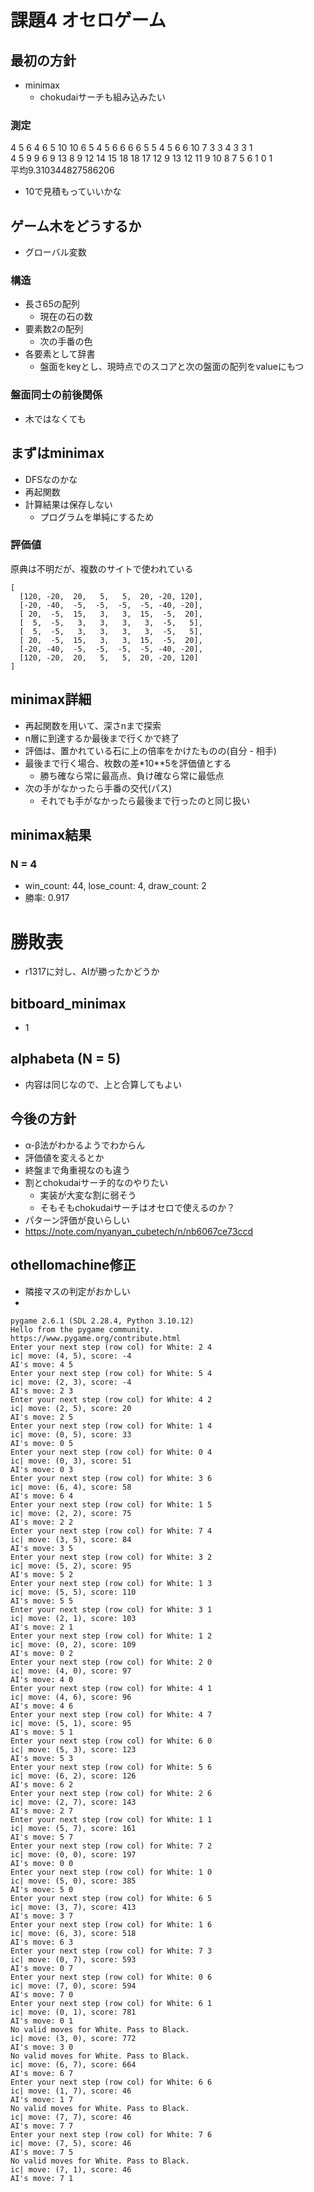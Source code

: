 # 課題4  オセロゲーム

## 最初の方針
- minimax
  - chokudaiサーチも組み込みたい

### 測定
4 5 6 4 6 5 10 10 6 5 4 5 6 6 6 6 5 5 4 5 6 6 10 7 3 3 4 3 3 1<br>
4 5 9 9 6 9 13 8 9 12 14 15 18 18 17 12 9 13 12 11 9 10 8 7 5 6 1 0 1<br>
平均9.310344827586206
- 10で見積もっていいかな

## ゲーム木をどうするか
- グローバル変数
### 構造
- 長さ65の配列
  - 現在の石の数
- 要素数2の配列
  - 次の手番の色
- 各要素として辞書
  - 盤面をkeyとし、現時点でのスコアと次の盤面の配列をvalueにもつ

### 盤面同士の前後関係
- 木ではなくても

## まずはminimax
- DFSなのかな
- 再起関数
- 計算結果は保存しない
  - プログラムを単純にするため

### 評価値
原典は不明だが、複数のサイトで使われている
```
[
  [120, -20,  20,   5,   5,  20, -20, 120],
  [-20, -40,  -5,  -5,  -5,  -5, -40, -20],
  [ 20,  -5,  15,   3,   3,  15,  -5,  20],
  [  5,  -5,   3,   3,   3,   3,  -5,   5],
  [  5,  -5,   3,   3,   3,   3,  -5,   5],
  [ 20,  -5,  15,   3,   3,  15,  -5,  20],
  [-20, -40,  -5,  -5,  -5,  -5, -40, -20],
  [120, -20,  20,   5,   5,  20, -20, 120]
]
```

## minimax詳細
- 再起関数を用いて、深さnまで探索
- n層に到達するか最後まで行くかで終了
- 評価は、置かれている石に上の倍率をかけたものの(自分 - 相手)
- 最後まで行く場合、枚数の差*10**5を評価値とする
  - 勝ち確なら常に最高点、負け確なら常に最低点
- 次の手がなかったら手番の交代(パス)
  - それでも手がなかったら最後まで行ったのと同じ扱い

## minimax結果
### N = 4
- win_count: 44, lose_count: 4, draw_count: 2
- 勝率: 0.917

# 勝敗表
- r1317に対し、AIが勝ったかどうか
## bitboard_minimax
- 1 
## alphabeta (N = 5)
- 内容は同じなので、上と合算してもよい

## 今後の方針
- α-β法がわかるようでわからん
- 評価値を変えるとか
- 終盤まで角重視なのも違う
- 割とchokudaiサーチ的なのやりたい
  - 実装が大変な割に弱そう
  - そもそもchokudaiサーチはオセロで使えるのか？
- パターン評価が良いらしい
- https://note.com/nyanyan_cubetech/n/nb6067ce73ccd

## othellomachine修正
- 隣接マスの判定がおかしい
- 

```
pygame 2.6.1 (SDL 2.28.4, Python 3.10.12)
Hello from the pygame community. https://www.pygame.org/contribute.html
Enter your next step (row col) for White: 2 4
ic| move: (4, 5), score: -4
AI's move: 4 5
Enter your next step (row col) for White: 5 4
ic| move: (2, 3), score: -4
AI's move: 2 3
Enter your next step (row col) for White: 4 2
ic| move: (2, 5), score: 20
AI's move: 2 5
Enter your next step (row col) for White: 1 4
ic| move: (0, 5), score: 33
AI's move: 0 5
Enter your next step (row col) for White: 0 4
ic| move: (0, 3), score: 51
AI's move: 0 3
Enter your next step (row col) for White: 3 6
ic| move: (6, 4), score: 58
AI's move: 6 4
Enter your next step (row col) for White: 1 5
ic| move: (2, 2), score: 75
AI's move: 2 2
Enter your next step (row col) for White: 7 4
ic| move: (3, 5), score: 84
AI's move: 3 5
Enter your next step (row col) for White: 3 2
ic| move: (5, 2), score: 95
AI's move: 5 2
Enter your next step (row col) for White: 1 3
ic| move: (5, 5), score: 110
AI's move: 5 5
Enter your next step (row col) for White: 3 1
ic| move: (2, 1), score: 103
AI's move: 2 1
Enter your next step (row col) for White: 1 2
ic| move: (0, 2), score: 109
AI's move: 0 2
Enter your next step (row col) for White: 2 0
ic| move: (4, 0), score: 97
AI's move: 4 0
Enter your next step (row col) for White: 4 1
ic| move: (4, 6), score: 96
AI's move: 4 6
Enter your next step (row col) for White: 4 7
ic| move: (5, 1), score: 95
AI's move: 5 1
Enter your next step (row col) for White: 6 0
ic| move: (5, 3), score: 123
AI's move: 5 3
Enter your next step (row col) for White: 5 6
ic| move: (6, 2), score: 126
AI's move: 6 2
Enter your next step (row col) for White: 2 6
ic| move: (2, 7), score: 143
AI's move: 2 7
Enter your next step (row col) for White: 1 1
ic| move: (5, 7), score: 161
AI's move: 5 7
Enter your next step (row col) for White: 7 2
ic| move: (0, 0), score: 197
AI's move: 0 0
Enter your next step (row col) for White: 1 0
ic| move: (5, 0), score: 385
AI's move: 5 0
Enter your next step (row col) for White: 6 5
ic| move: (3, 7), score: 413
AI's move: 3 7
Enter your next step (row col) for White: 1 6 
ic| move: (6, 3), score: 518
AI's move: 6 3
Enter your next step (row col) for White: 7 3
ic| move: (0, 7), score: 593
AI's move: 0 7
Enter your next step (row col) for White: 0 6
ic| move: (7, 0), score: 594
AI's move: 7 0
Enter your next step (row col) for White: 6 1
ic| move: (0, 1), score: 781
AI's move: 0 1
No valid moves for White. Pass to Black.
ic| move: (3, 0), score: 772
AI's move: 3 0
No valid moves for White. Pass to Black.
ic| move: (6, 7), score: 664
AI's move: 6 7
Enter your next step (row col) for White: 6 6
ic| move: (1, 7), score: 46
AI's move: 1 7
No valid moves for White. Pass to Black.
ic| move: (7, 7), score: 46
AI's move: 7 7
Enter your next step (row col) for White: 7 6
ic| move: (7, 5), score: 46
AI's move: 7 5
No valid moves for White. Pass to Black.
ic| move: (7, 1), score: 46
AI's move: 7 1
```